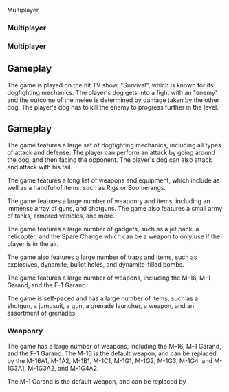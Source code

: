 Multiplayer

### Multiplayer

### Multiplayer

## Gameplay

The game is played on the hit TV show, "Survival", which is known for its dogfighting mechanics. The player's dog gets into a fight with an "enemy" and the outcome of the melee is determined by damage taken by the other dog. The player's dog has to kill the enemy to progress further in the level.

## Gameplay

The game features a large set of dogfighting mechanics, including all types of attack and defense. The player can perform an attack by going around the dog, and then facing the opponent. The player's dog can also attack and attack with his tail.

The game features a long list of weapons and equipment, which include as well as a handful of items, such as Rigs or Boomerangs.

The game features a large number of weaponry and items, including an immense array of guns, and shotguns. The game also features a small army of tanks, armored vehicles, and more.

The game features a large number of gadgets, such as a jet pack, a helicopter, and the Spare Change which can be a weapon to only use if the player is in the air.

The game also features a large number of traps and items, such as explosives, dynamite, bullet holes, and dynamite-filled bombs.

The game features a large number of weapons, including the M-16, M-1 Garand, and the F-1 Garand.

The game is self-paced and has a large number of items, such as a shotgun, a jumpsuit, a gun, a grenade launcher, a weapon, and an assortment of grenades.

### Weaponry

The game has a large number of weapons, including the M-16, M-1 Garand, and the F-1 Garand. The M-16 is the default weapon, and can be replaced by the M-16A1, M-1A2, M-1B1, M-1C1, M-1G1, M-1G2, M-1G3, M-1G4, and M-1G3A1, M-1G3A2, and M-1G4A2.

The M-1 Garand is the default weapon, and can be replaced by